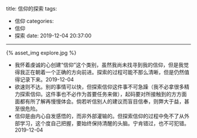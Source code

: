 title: 信仰的探索
tags:
  - 信仰
categories:
  - 信仰
  - 探索
date: 2019-12-04 20:37:00
---
{% asset_img explore.jpg %}

* 我怀着虔诚的心创建“信仰”这个类别，虽然我尚未找寻到我的信仰，但是我觉得我正在朝着一个正确的方向前进。探索的过程可能不那么清晰，但是仍然值得记录下来。2019-12-04
* 欲速则不达。别的事情可以快，但探索信仰这件事不可急躁（我不必拿很多精力探索信仰。这件事也不必作为首要任务来做），起码要对所接触到的方方面面都有所了解再慢慢体会。倘若听信别人的建议而盲目信奉，则弊大于益，甚至很危险。
* 信仰是由内心自发感悟的，而非外部灌输的。但探索信仰的过程中免不了从外部学习，这个度自己把握，要始终保持清醒的头脑。宁肯错过，也不可犯错。2019-12-04